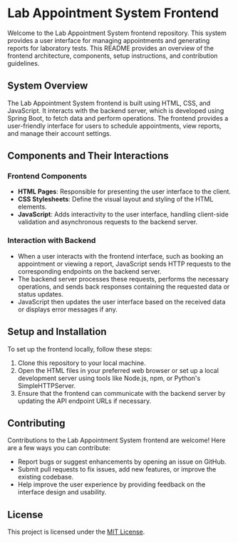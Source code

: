 # Lab Appointment System Frontend

Welcome to the Lab Appointment System frontend repository. This system provides a user interface for managing appointments and generating reports for laboratory tests. This README provides an overview of the frontend architecture, components, setup instructions, and contribution guidelines.

## System Overview

The Lab Appointment System frontend is built using HTML, CSS, and JavaScript. It interacts with the backend server, which is developed using Spring Boot, to fetch data and perform operations. The frontend provides a user-friendly interface for users to schedule appointments, view reports, and manage their account settings.

## Components and Their Interactions

### Frontend Components

- **HTML Pages**: Responsible for presenting the user interface to the client.
- **CSS Stylesheets**: Define the visual layout and styling of the HTML elements.
- **JavaScript**: Adds interactivity to the user interface, handling client-side validation and asynchronous requests to the backend server.

### Interaction with Backend

- When a user interacts with the frontend interface, such as booking an appointment or viewing a report, JavaScript sends HTTP requests to the corresponding endpoints on the backend server.
- The backend server processes these requests, performs the necessary operations, and sends back responses containing the requested data or status updates.
- JavaScript then updates the user interface based on the received data or displays error messages if any.

## Setup and Installation

To set up the frontend locally, follow these steps:

1. Clone this repository to your local machine.
2. Open the HTML files in your preferred web browser or set up a local development server using tools like Node.js, npm, or Python's SimpleHTTPServer.
3. Ensure that the frontend can communicate with the backend server by updating the API endpoint URLs if necessary.

## Contributing

Contributions to the Lab Appointment System frontend are welcome! Here are a few ways you can contribute:

- Report bugs or suggest enhancements by opening an issue on GitHub.
- Submit pull requests to fix issues, add new features, or improve the existing codebase.
- Help improve the user experience by providing feedback on the interface design and usability.

## License

This project is licensed under the [MIT License](LICENSE).
